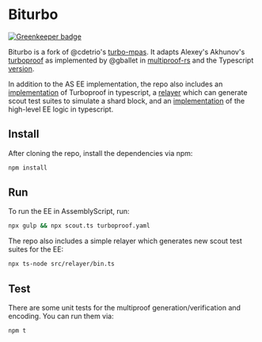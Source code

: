 # Biturbo

[![Greenkeeper badge](https://badges.greenkeeper.io/ewasm/biturbo.svg)](https://greenkeeper.io/)

Biturbo is a fork of @cdetrio's [turbo-mpas](https://github.com/cdetrio/scout.ts/tree/turbo-mpas). It adapts Alexey's Akhunov's [turboproof](https://github.com/ledgerwatch/turbo-geth/blob/master/docs/programmers_guide/guide.md) as implemented by @gballet in [multiproof-rs](https://github.com/gballet/multiproof-rs) and the Typescript [version](https://github.com/ethereumjs/merkle-patricia-tree/pull/101).

In addition to the AS EE implementation, the repo also includes an [implementation](src/multiproof.ts) of Turboproof in typescript, a [relayer](src/relayer/lib.ts) which can generate scout test suites to simulate a shard block, and an [implementation](src/ee.ts) of the high-level EE logic in typescript.

## Install

After cloning the repo, install the dependencies via npm:

```sh
npm install
```

## Run

To run the EE in AssemblyScript, run:

```sh
npx gulp && npx scout.ts turboproof.yaml
```

The repo also includes a simple relayer which generates new scout test suites for the EE:

```sh
npx ts-node src/relayer/bin.ts
```

## Test

There are some unit tests for the multiproof generation/verification and encoding. You can run them via:

```sh
npm t
```

